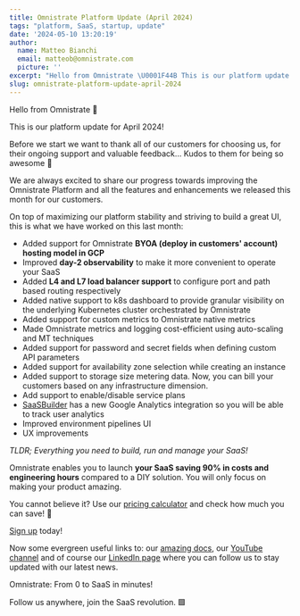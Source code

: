 ```yaml
---
title: Omnistrate Platform Update (April 2024)
tags: "platform, SaaS, startup, update"
date: '2024-05-10 13:20:19'
author:
  name: Matteo Bianchi
  email: matteob@omnistrate.com
  picture: ''
excerpt: "Hello from Omnistrate \U0001F44B This is our platform update for April 2024!"
slug: omnistrate-platform-update-april-2024
---
```


Hello from Omnistrate 👋

This is our platform update for April 2024!

Before we start we want to thank all of our customers for choosing us, for their ongoing support and valuable feedback… Kudos to them for being so awesome 👏

We are always excited to share our progress towards improving the Omnistrate Platform and all the features and enhancements we released this month for our customers.

On top of maximizing our platform stability and striving to build a great UI, this is what we have worked on this last month:

 - Added support for Omnistrate **BYOA (deploy in customers' account) hosting model in GCP**
 - Improved **day-2 observability** to make it more convenient to operate your SaaS
 - Added **L4 and L7 load balancer support** to configure port and path based routing respectively
 - Added native support to k8s dashboard to provide granular visibility on the underlying Kubernetes cluster orchestrated by Omnistrate
- Added support for custom metrics  to Omnistrate native metrics
 - Made Omnistrate metrics and logging cost-efficient using auto-scaling and MT techniques 
 - Added support for password and secret fields when defining custom API parameters
 - Added support for availability zone selection while creating an instance
 - Added support to storage size metering data. Now, you can bill your customers based on any infrastructure dimension. 
 - Add support to enable/disable service plans
 - [SaaSBuilder][1] has a new Google Analytics integration so you will be able to track user analytics
 - Improved environment pipelines UI
 - UX improvements

_TLDR; Everything you need to build, run and manage your SaaS!_

Omnistrate enables you to launch **your SaaS saving 90% in costs and engineering hours** compared to a DIY solution. You will only focus on making your product amazing.

You cannot believe it? 
Use our [pricing calculator][2] and check how much you can save! 💸

[Sign up][3] today!

Now some evergreen useful links to: our [amazing docs][4], our [YouTube channel][5] and of course our [LinkedIn page][6] where you can follow us to stay updated with our latest news.

Omnistrate: From 0 to SaaS in minutes!

Follow us anywhere, join the SaaS revolution. 🟩

  [1]: https://github.com/omnistrate/saasbuilder 
  [2]: https://omnistrate.com/pricing#cost-calculator
  [3]: https://omnistrate.cloud/signup
  [4]: http://docs.omnistrate.com
  [5]: https://www.youtube.com/@omnistrate
  [6]: https://www.linkedin.com/company/omnistrate/

